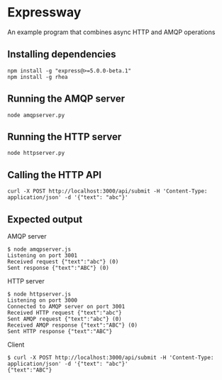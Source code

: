 # Expressway

An example program that combines async HTTP and AMQP operations

## Installing dependencies

    npm install -g "express@>=5.0.0-beta.1"
    npm install -g rhea

## Running the AMQP server

    node amqpserver.py

## Running the HTTP server

    node httpserver.py

## Calling the HTTP API

    curl -X POST http://localhost:3000/api/submit -H 'Content-Type: application/json' -d '{"text": "abc"}'

## Expected output

AMQP server

    $ node amqpserver.js
    Listening on port 3001
    Received request {"text":"abc"} (0)
    Sent response {"text":"ABC"} (0)

HTTP server

    $ node httpserver.js
    Listening on port 3000
    Connected to AMQP server on port 3001
    Received HTTP request {"text":"abc"}
    Sent AMQP request {"text":"abc"} (0)
    Received AMQP response {"text":"ABC"} (0)
    Sent HTTP response {"text":"ABC"}

Client

    $ curl -X POST http://localhost:3000/api/submit -H 'Content-Type: application/json' -d '{"text": "abc"}'
    {"text":"ABC"}
